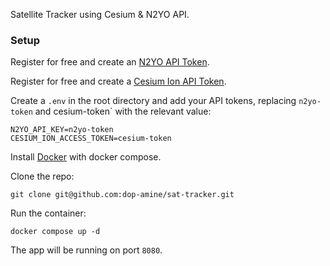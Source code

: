 Satellite Tracker using Cesium & N2YO API.

### Setup

Register for free and create an [N2YO API Token](https://www.n2yo.com/login/).

Register for free and create a [Cesium Ion API Token](https://ion.cesium.com/).

Create a `.env` in the root directory and add your API tokens, replacing `n2yo-token` and cesium-token` with the relevant value:
```
N2YO_API_KEY=n2yo-token
CESIUM_ION_ACCESS_TOKEN=cesium-token
```

Install [Docker](https://docs.docker.com/engine/install/) with docker compose.

Clone the repo:
```
git clone git@github.com:dop-amine/sat-tracker.git
```

Run the container:
```
docker compose up -d
```

The app will be running on port `8080`.